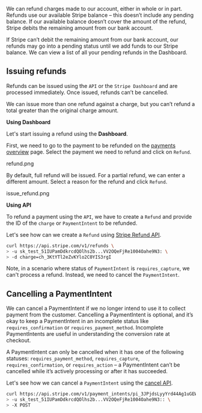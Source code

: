 We can refund charges made to our account, either in whole or in part. Refunds
use our available Stripe balance – this doesn’t include any pending balance. If
our available balance doesn’t cover the amount of the refund, Stripe debits the
remaining amount from our bank account.

If Stripe can’t debit the remaining amount from our bank account, our refunds
may go into a pending status until we add funds to our Stripe balance. We can
view a list of all your pending refunds in the Dashboard.

## Issuing refunds

Refunds can be issued using the `API` or the `Stripe Dashboard` and are
processed immediately. Once issued, refunds can’t be cancelled.

We can issue more than one refund against a charge, but you can’t refund a total
greater than the original charge amount.

**Using Dashboard**

Let's start issuing a refund using the **Dashboard**.

First, we need to go to the payment to be refunded on the
[payments overview](https://dashboard.stripe.com/payments) page. Select the
payment we need to refund and click on `Refund`.

<image>refund.png</image>

By default, full refund will be issued. For a partial refund, we can enter a
different amount. Select a reason for the refund and click `Refund`.

<image>issue_refund.png</image>

**Using API**

To refund a payment using the `API`, we have to create a `Refund` and provide
the ID of the `charge` or `PaymentIntent` to be refunded.

Let's see how can we create a `Refund` using
[Stripe Refund API](https://stripe.com/docs/api/refunds/create).

```bash
curl https://api.stripe.com/v1/refunds \
> -u sk_test_51IUPamDdkrcdQOlhs2b...VV2OQeFjRe1004Oahe9N3: \
> -d charge=ch_3KtYTl2eZvKYlo2C0YIS3rgI
```

Note, in a scenario where status of `PaymentIntent` is `requires_capture`, we
can't process a refund. Instead, we need to cancel the `PaymentIntent`.

## Cancelling a PaymentIntent

We can cancel a PaymentIntent if we no longer intend to use it to collect
payment from the customer. Cancelling a PaymentIntent is optional, and it’s okay
to keep a PaymentIntent in an incomplete status like `requires_confirmation` or
`requires_payment_method`. Incomplete PaymentIntents are useful in understanding
the conversion rate at checkout.

A PaymentIntent can only be cancelled when it has one of the following statuses:
`requires_payment_method`, `requires_capture`, `requires_confirmation`, or
`requires_action` – a PaymentIntent can’t be cancelled while it’s actively
processing or after it has succeeded.

Let's see how we can cancel a `PaymentIntent` using the
[cancel API](https://stripe.com/docs/api/payment_intents/cancel).

```bash
curl https://api.stripe.com/v1/payment_intents/pi_3JPjdsLyyYrd44Ag1uGEWz9d/cancel \
> -u sk_test_51IUPamDdkrcdQOlhs2b...VV2OQeFjRe1004Oahe9N3:: \
> -X POST
```
